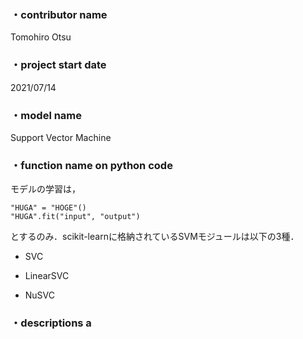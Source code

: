 ### ・contributor name
Tomohiro Otsu
### ・project start date 
2021/07/14
### ・model name
Support Vector Machine
### ・function name on python code
モデルの学習は，

```
"HUGA" = "HOGE"()  
"HUGA".fit("input", "output")
```

とするのみ．scikit-learnに格納されているSVMモジュールは以下の3種．
- SVC

- LinearSVC

- NuSVC
### ・descriptions a